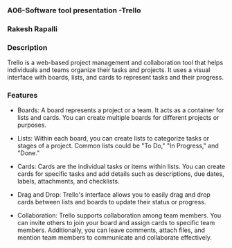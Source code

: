 ### A06-Software tool presentation -Trello

### Rakesh Rapalli

### Description

Trello is a web-based project management and collaboration tool that helps individuals and teams organize their tasks and projects. It uses a visual interface with boards, lists, and cards to represent tasks and their progress.

### Features

- Boards: A board represents a project or a team. It acts as a container for lists and cards. You can create multiple boards for different projects or purposes.

- Lists: Within each board, you can create lists to categorize tasks or stages of a project. Common lists could be "To Do," "In Progress," and "Done."

- Cards: Cards are the individual tasks or items within lists. You can create cards for specific tasks and add details such as descriptions, due dates, labels, attachments, and checklists.

- Drag and Drop: Trello's interface allows you to easily drag and drop cards between lists and boards to update their status or progress.

- Collaboration: Trello supports collaboration among team members. You can invite others to join your board and assign cards to specific team members. Additionally, you can leave comments, attach files, and mention team members to communicate and collaborate effectively.

